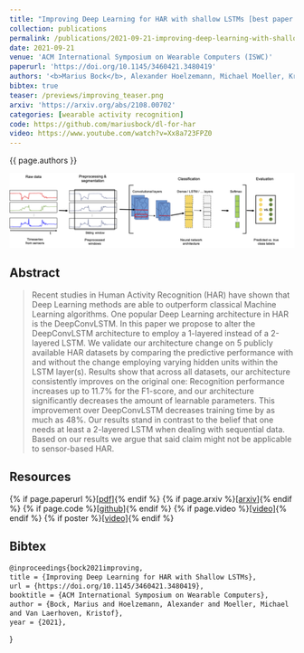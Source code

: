 ```yaml
---
title: "Improving Deep Learning for HAR with shallow LSTMs [best paper award]"
collection: publications
permalink: /publications/2021-09-21-improving-deep-learning-with-shallow-lstms
date: 2021-09-21
venue: 'ACM International Symposium on Wearable Computers (ISWC)'
paperurl: 'https://doi.org/10.1145/3460421.3480419'
authors: '<b>Marius Bock</b>, Alexander Hoelzemann, Michael Moeller, Kristof Van Laerhoven'
bibtex: true
teaser: /previews/improving_teaser.png
arxiv: 'https://arxiv.org/abs/2108.00702'
categories: [wearable activity recognition]
code: https://github.com/mariusbock/dl-for-har
video: https://www.youtube.com/watch?v=Xx8a723FPZ0
---
```


{{ page.authors }}

<img class="pub_teaser" src="../images/previews/dl-arc.png" alt="Teaser Image" title="teaser" />

## Abstract

> Recent studies in Human Activity Recognition (HAR) have shown that Deep Learning methods are able to outperform classical Machine Learning algorithms. One popular Deep Learning architecture in HAR is the DeepConvLSTM. In this paper we propose to alter the DeepConvLSTM architecture to employ a 1-layered instead of a 2-layered LSTM. We validate our architecture change on 5 publicly available HAR datasets by comparing the predictive performance with and without the change employing varying hidden units within the LSTM layer(s). Results show that across all datasets, our architecture consistently improves on the original one: Recognition performance increases up to 11.7% for the F1-score, and our architecture significantly decreases the amount of learnable parameters. This improvement over DeepConvLSTM decreases training time by as much as 48%. Our results stand in contrast to the belief that one needs at least a 2-layered LSTM when dealing with sequential data. Based on our results we argue that said claim might not be applicable to sensor-based HAR.

## Resources

{% if page.paperurl %}<a href=" {{ page.paperurl }} ">[pdf]</a>{% endif %} {% if page.arxiv %}<a href=" {{ page.arxiv }} ">[arxiv]</a>{% endif %} {% if page.code %}<a href=" {{ page.code }} ">[github]</a>{% endif %} {% if page.video %}<a href=" {{ page.video }} ">[video]</a>{% endif %} {% if poster %}<a href=" {{ page.poster }} ">[video]</a>{% endif %}

## Bibtex

    @inproceedings{bock2021improving,
	title = {Improving Deep Learning for HAR with Shallow LSTMs},
	url = {https://doi.org/10.1145/3460421.3480419},
	booktitle = {ACM International Symposium on Wearable Computers},
	author = {Bock, Marius and Hoelzemann, Alexander and Moeller, Michael and Van Laerhoven, Kristof},
	year = {2021},
}
